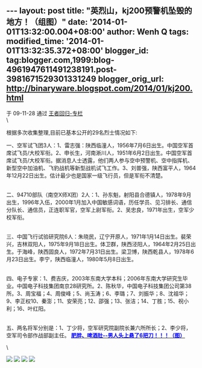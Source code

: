 --- layout: post title: "英烈山，kj200预警机坠毁的地方！（组图）" date:
'2014-01-01T13:32:00.004+08:00' author: Wenh Q tags: modified\_time:
'2014-01-01T13:32:35.372+08:00' blogger\_id:
tag:blogger.com,1999:blog-4961947611491238191.post-3981671529301331249
blogger\_orig\_url: http://binaryware.blogspot.com/2014/01/kj200.html
---
<div dir="ltr">

于 09-11-28 通过 [王者回归-专栏](http://blog.china.com/u/060604/863/)\
\
<div>

根据多次收集整理,目前已基本公开的29名烈士情况如下:

</div>

<div>

一、空军试飞团3人：1、雷志强：陕西临潼人，1956年7月6日出生。中国空军首席试飞员/大校军衔。2、申长生，河南淅川人，1951年6月2日出生。中国空军首席试飞员/大校军衔。据消息人士透露，他们两人参与空中预警机、空中指挥机、新型空中加油机、飞豹战机等新型战机试飞工作。3、刘普强，陕西富平人，1964年12月22日出生。估计最少也是国家一级飞行员，但是军衔不清楚。

</div>

<div>

\
二、94710部队（南空X师X团）2人：1、孙东魁，射阳县合德镇人，1978年9月出生，1996年入伍，2000年1月加入中国敏感词语，历任学员、见习排长、通信分队长、通信员，正连职军官，空军上尉军衔。2、吴忠良，1971年出生，空军少校军衔。

</div>

<div>

\
三、中国飞行试验研究院6人：朱晓民，辽宁开原人，1971年1月14日出生。裴荣兴，吉林双阳人，1975年9月18日出生。体卫群，陕西泾阳人，1964年2月25日出生。于海峰，陕西固良人，1972年7月31日出生。梁卫博，陕西乾县人，1978年6月23日出生。李宁，陕西临潼人，1980年5月8日出生。

</div>

<div>

\
四、电子专家：1、费吉庆，2003年东南大学本科；2006年东南大学研究生毕业。中国电子科技集团南京28研究所。2、陈秋华，中国电子科技集团公司第38所。3、周宝福；4、周俊峰；5、尚玉涛；6、李璐；7、刘振华；8、沈祖华；9、李正权10、秦澎；11、安荣亮；12、邵强；13、张洁；14、丁胜；15、祝小利；16、叶红阳。

</div>

<div>

\
五、两名将军分别是：1、丁少将，空军研究院副院长兼六所所长；2、李少将，空军司令部作战部副主任。
[**<span
style="color: blue;">肥胖、啤酒肚--男人头上悬了6把刀！！！（图）</span>**](http://www.36361.cn/man/?code=200017)

</div>

<div>

\

</div>

<div>

</div>

![](http://image.club.china.com/1011/2009/11/28/1259385504041.jpg)
![](http://image.club.china.com/1011/2009/11/28/1259385504554.jpg)
![](http://image.club.china.com/1011/2009/11/28/1259385504639.jpg)
![](http://image.club.china.com/1011/2009/11/28/1259385504726.jpg)

</div>
